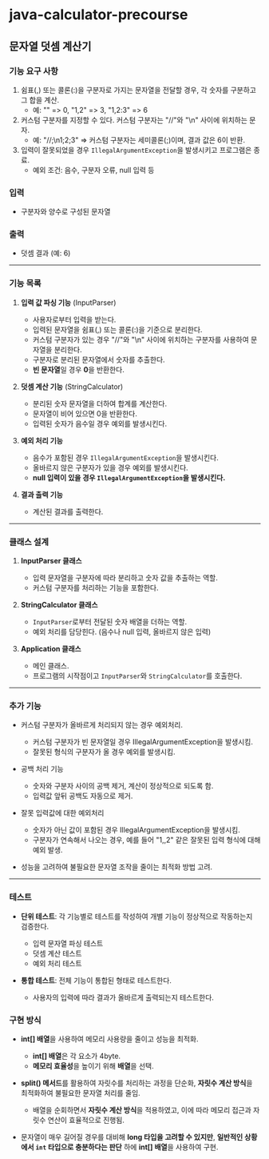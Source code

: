 # java-calculator-precourse

## 문자열 덧셈 계산기

### 기능 요구 사항

1. 쉼표(,) 또는 콜론(:)을 구분자로 가지는 문자열을 전달할 경우, 각 숫자를 구분하고 그 합을 계산.
    - 예: "" => 0, "1,2" => 3, "1,2:3" => 6
2. 커스텀 구분자를 지정할 수 있다. 커스텀 구분자는 "//"와 "\n" 사이에 위치하는 문자.
    - 예: "//;\n1;2;3" => 커스텀 구분자는 세미콜론(;)이며, 결과 값은 6이 반환.
3. 입력이 잘못되었을 경우 `IllegalArgumentException`을 발생시키고 프로그램은 종료.
    - 예외 조건: 음수, 구분자 오류, null 입력 등

### 입력

- 구분자와 양수로 구성된 문자열

### 출력

- 덧셈 결과 (예: 6)

---

### 기능 목록

1. **입력 값 파싱 기능** (InputParser)
    - 사용자로부터 입력을 받는다.
    - 입력된 문자열을 쉼표(,) 또는 콜론(:)을 기준으로 분리한다.
    - 커스텀 구분자가 있는 경우 "//"와 "\n" 사이에 위치하는 구분자를 사용하여 문자열을 분리한다.
    - 구분자로 분리된 문자열에서 숫자를 추출한다.
    - **빈 문자열**일 경우 **0**을 반환한다.


2. **덧셈 계산 기능** (StringCalculator)
    - 분리된 숫자 문자열을 더하여 합계를 계산한다.
    - 문자열이 비어 있으면 0을 반환한다.
    - 입력된 숫자가 음수일 경우 예외를 발생시킨다.


3. **예외 처리 기능**
    - 음수가 포함된 경우 `IllegalArgumentException`을 발생시킨다.
    - 올바르지 않은 구분자가 있을 경우 예외를 발생시킨다.
    - **null 입력이 있을 경우 `IllegalArgumentException`을 발생시킨다.**


4. **결과 출력 기능**
    - 계산된 결과를 출력한다.

---

### 클래스 설계

1. **InputParser 클래스**
    - 입력 문자열을 구분자에 따라 분리하고 숫자 값을 추출하는 역할.
    - 커스텀 구분자를 처리하는 기능을 포함한다.


2. **StringCalculator 클래스**
    - `InputParser`로부터 전달된 숫자 배열을 더하는 역할.
    - 예외 처리를 담당힌다. (음수나 null 입력, 올바르지 않은 입력)


3. **Application 클래스**
    - 메인 클래스.
    - 프로그램의 시작점이고 `InputParser`와 `StringCalculator`를 호출한다.

---

### 추가 기능

- 커스텀 구분자가 올바르게 처리되지 않는 경우 예외처리.
    - 커스텀 구분자가 빈 문자열일 경우 IllegalArgumentException을 발생시킴.
    - 잘못된 형식의 구분자가 올 경우 예외를 발생시킴.


- 공백 처리 기능
    - 숫자와 구분자 사이의 공백 제거, 계산이 정상적으로 되도록 함.
    - 입력값 앞뒤 공백도 자동으로 제거.


- 잘못 입력값에 대한 예외처리
    - 숫자가 아닌 값이 포함된 경우 IllegalArgumentException을 발생시킴.
    - 구분자가 연속해서 나오는 경우, 예를 들어 "1,,2" 같은 잘못된 입력 형식에 대해 예외 발생.


- 성능을 고려하여 불필요한 문자열 조작을 줄이는 최적화 방법 고려.

---

### 테스트

- **단위 테스트**: 각 기능별로 테스트를 작성하여 개별 기능이 정상적으로 작동하는지 검증한다.
    - 입력 문자열 파싱 테스트
    - 덧셈 계산 테스트
    - 예외 처리 테스트


- **통합 테스트**: 전체 기능이 통합된 형태로 테스트한다.
    - 사용자의 입력에 따라 결과가 올바르게 출력되는지 테스트한다.

### 구현 방식

- **int[] 배열**을 사용하여 메모리 사용량을 줄이고 성능을 최적화.
    - **int[] 배열**은 각 요소가 4byte.
    - **메모리 효율성**을 높이기 위해 **배열**을 선택.


- **split() 메서드**를 활용하여 자릿수를 처리하는 과정을 단순화, **자릿수 계산 방식**을 최적화하여 불필요한 문자열 처리를 줄임.
    - 배열을 순회하면서 **자릿수 계산 방식**을 적용하였고, 이에 따라 메모리 접근과 자릿수 연산이 효율적으로 진행됨.


- 문자열이 매우 길어질 경우를 대비해 **long 타입을 고려할 수 있지만**, **일반적인 상황에서 `int` 타입으로 충분하다는 판단** 하에 **int[] 배열**을 사용하여 구현.